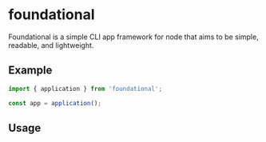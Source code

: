 # foundational
Foundational is a simple CLI app framework for node that aims to be simple, readable, and lightweight.

## Example
```javascript
import { application } from 'foundational';

const app = application();
```
<!-- TODO: Example -->

## Usage
<!-- TODO: Documentation -->